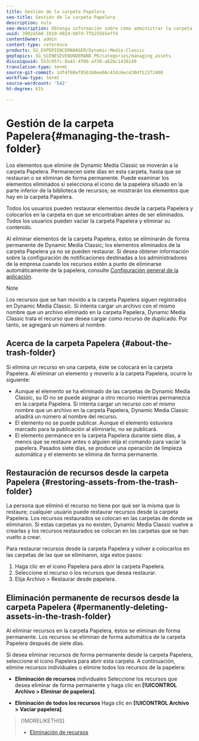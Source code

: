 ```yaml
---
title: Gestión de la carpeta Papelera
seo-title: Gestión de la carpeta Papelera
description: nulo
seo-description: Obtenga información sobre cómo administrar la carpeta Papelera.
uuid: 3992a5b8-1919-4924-b07d-7fb25565effd
contentOwner: admin
content-type: reference
products: SG_EXPERIENCEMANAGER/Dynamic-Media-Classic
geptopics: SG_SCENESEVENONDEMAND_PK/categories/managing_assets
discoiquuid: 553c95fc-0a41-4f06-af50-a62bc1438149
translation-type: tm+mt
source-git-commit: 1df4f88ef856160ee06c43dc6ec430df122f2408
workflow-type: tm+mt
source-wordcount: '542'
ht-degree: 61%

---
```



# Gestión de la carpeta Papelera{#managing-the-trash-folder}

Los elementos que elimine de Dynamic Media Classic se moverán a la carpeta Papelera. Permanecen siete días en esta carpeta, hasta que se restauran o se eliminan de forma permanente. Puede examinar los elementos eliminados si selecciona el icono de la papelera  situado en la parte inferior de la biblioteca de recursos; se mostrarán los elementos que hay en la carpeta Papelera.

Todos los usuarios pueden restaurar elementos desde la carpeta Papelera y colocarlos en la carpeta en que se encontraban antes de ser eliminados. Todos los usuarios pueden vaciar la carpeta Papelera y eliminar su contenido.

Al eliminar elementos de la carpeta Papelera, éstos se eliminarán de forma permanente de Dynamic Media Classic; los elementos eliminados de la carpeta Papelera ya no se pueden restaurar. Si desea obtener información sobre la configuración de notificaciones destinadas a los administradores de la empresa cuando los recursos estén a punto de eliminarse automáticamente de la papelera, consulte [Configuración general de la aplicación](application-setup.md#general_settings).

>[!NOTE]
>
>Los recursos que se han movido a la carpeta Papelera siguen registrados en Dynamic Media Classic. Si intenta cargar un archivo con el mismo nombre que un archivo eliminado en la carpeta Papelera, Dynamic Media Classic trata el recurso que desea cargar como recurso de duplicado. Por tanto, se agregará un número al nombre.

## Acerca de la carpeta Papelera {#about-the-trash-folder}

Si elimina un recurso en una carpeta, éste se colocará en la carpeta Papelera. Al eliminar un elemento y moverlo a la carpeta Papelera, ocurre lo siguiente:

* Aunque el elemento se ha eliminado de las carpetas de Dynamic Media Classic, su ID no se puede asignar a otro recurso mientras permanezca en la carpeta Papelera. Si intenta cargar un recurso con el mismo nombre que un archivo en la carpeta Papelera, Dynamic Media Classic añadirá un número al nombre del recurso.
* El elemento no se puede publicar. Aunque el elemento estuviera marcado para la publicación al eliminarlo, no se publicará.
* El elemento permanece en la carpeta Papelera durante siete días, a menos que se restaure antes o alguien elija el comando para vaciar la papelera. Pasados siete días, se produce una operación de limpieza automática y el elemento se elimina de forma permanente.

## Restauración de recursos desde la carpeta Papelera {#restoring-assets-from-the-trash-folder}

La persona que eliminó el recurso no tiene por qué ser la misma que lo restaure; cualquier usuario puede restaurar recursos desde la carpeta Papelera. Los recursos restaurados se colocan en las carpetas de donde se eliminaron. Si estas carpetas ya no existen, Dynamic Media Classic vuelve a crearlas y los recursos restaurados se colocan en las carpetas que se han vuelto a crear.

Para restaurar recursos desde la carpeta Papelera y volver a colocarlos en las carpetas de las que se eliminaron, siga estos pasos:

1. Haga clic en el icono Papelera para abrir la carpeta Papelera.
1. Seleccione el recurso o los recursos que desea restaurar.
1. Elija Archivo > Restaurar desde papelera.

## Eliminación permanente de recursos desde la carpeta Papelera {#permanently-deleting-assets-in-the-trash-folder}

Al eliminar recursos en la carpeta Papelera, éstos se eliminan de forma permanente. Los recursos se eliminan de forma automática de la carpeta Papelera después de siete días.

Si desea eliminar recursos de forma permanente desde la carpeta Papelera, seleccione el icono Papelera  para abrir esta carpeta. A continuación, elimine recursos individuales o elimine todos los recursos de la papelera:

* **Eliminación de recursos** individuales Seleccione los recursos que desea eliminar de forma permanente y haga clic en **[!UICONTROL Archivo > Eliminar de papelera]**.

* **Eliminación de todos los recursos** Haga clic en **[!UICONTROL Archivo > Vaciar papelera]**.

>[!MORELIKETHIS]
>
>* [Eliminación de recursos](moving-renaming-deleting-assets.md#delete_assets)


